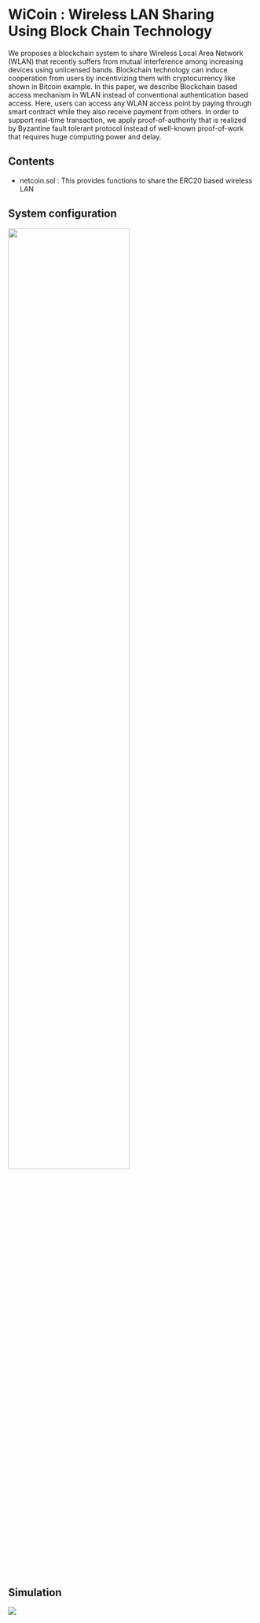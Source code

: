 # WiCoin : Wireless LAN Sharing Using Block Chain Technology


We proposes a blockchain system to share Wireless Local Area Network (WLAN) that recently suffers from mutual interference among increasing devices using unlicensed bands. Blockchain technology can induce cooperation from users by incentivizing them with cryptocurrency like shown in Bitcoin example. In this paper, we describe Blockchain based access mechanism in WLAN instead of conventional authentication based access. Here, users can access any WLAN access point by paying through smart contract while they also receive payment from others. In order to support real-time transaction, we apply proof-of-authority that is realized by Byzantine fault tolerant protocol instead of well-known proof-of-work that requires huge computing power and delay.


## Contents 
- netcoin.sol : This provides functions to share the ERC20 based wireless LAN


## System configuration

<img src="https://user-images.githubusercontent.com/73271891/154786485-dbe02abb-f89d-4580-af1a-ffe0398b3aca.png" width="70%">


## Simulation

<img src="https://user-images.githubusercontent.com/73271891/154786975-2f314bdf-3181-4877-ae1f-353d72755b53.gif">


